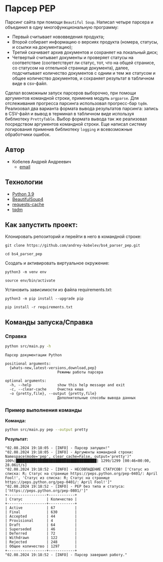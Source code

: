 # Парсер PEP    

Парсинг сайта при помощи `Beautiful Soup`. Написал четыре парсера и объединил в одну многофункциональную программу:
- Первый считывает нововведения продукта;
- Второй собирает информацию о версиях продукта (номера, статусы, и ссылки на документацию);
- Третий скачивает архив документов и сохраняет на локальный диск;
- Четвертый считывает документы и проверяет статусы на соответствие (соответствует ли статус, тот, что на общей странисе, со статусом на отлельной странице документа), далее, подсчитывает количество документов с одним и тем же статусом и общее количество документов, и сохраняет результат в табличном виде в csv-файл.

Сделал возможным запуск парсеров выборочно, при помощи аргументов командной строки, применив модуль `argparse`. Для отслеживания прогресса парсинга использовал прогресс-бар `tqdm`. Реализовал два варианта формата вывода результатов парсинга: запись в CSV-файл и вывод в терминал в табличном виде используя библиотеку `PrettyTable`. Выбор формата вывода так же реализовал посредством аргументов командной строки. Еще написал систему логирования применив библиотеку `logging` и всевозможные обработчики ошибок.

## Автор 
- Кобелев Андрей Андреевич  
    - [email](mailto:andrey.pydev@gmail.com)
  
## Технологии  
- [Python 3.9](https://www.python.org/downloads/release/python-390/)
- [BeautifulSoup4](https://pypi.org/project/beautifulsoup4/4.9.3/)
- [requests-cache](https://pypi.org/project/requests-cache/1.0.0/)
- [tqdm](https://tqdm.github.io/)

## Как запустить проект: 
  
Клонировать репозиторий и перейти в него в командной строке:  
  
```  
git clone https://github.com/andrey-kobelev/bs4_parser_pep.git
```  
  
```  
cd bs4_parser_pep
```  
  
Cоздать и активировать виртуальное окружение:  
  
```  
python3 -m venv env  
```  
  
```  
source env/bin/activate  
```  
  
Установить зависимости из файла requirements.txt:  
  
```  
python3 -m pip install --upgrade pip  
```  
  
```  
pip install -r requirements.txt  
```

## Команды запуска/Справка

### Справка

```bash
python src/main.py -h
```

```
Парсер документации Python

positional arguments:
  {whats-new,latest-versions,download,pep}
                        Режимы работы парсера

optional arguments:
  -h, --help            show this help message and exit
  -c, --clear-cache     Очистка кеша
  -o {pretty,file}, --output {pretty,file}
                        Дополнительные способы вывода данных

```

### Пример выполнения команды

**Команда:**

```bash
python src/main.py pep --output pretty
```

**Результат:**

```
"02.08.2024 19:18:05 - [INFO] - Парсер запущен!"
"02.08.2024 19:18:05 - [INFO] - Аргументы командной строки: Namespace(mode='pep', clear_cache=False, output='pretty')"
100%|█████████████████████████████████████| 1299/1299 [00:46<00:00, 28.06it/s]
"02.08.2024 19:18:52 - [INFO] - НЕСОВПАДЕНИЕ СТАТУСОВ! ['Статус из списка: R; Статус на странице https://peps.python.org/pep-0401/: April Fool!', 'Статус из списка: R; Статус на странице https://peps.python.org/pep-0401/: April Fool!']"
"02.08.2024 19:18:52 - [INFO] - PEP без типа и статуса: ['https://peps.python.org/pep-0801/']"
+------------------+------------+
| Статус           | Количество |
+------------------+------------+
| Active           | 67         |
| Final            | 630        |
| Accepted         | 44         |
| Provisional      | 4          |
| Draft            | 64         |
| Superseded       | 46         |
| Deferred         | 72         |
| Withdrawn        | 122        |
| Rejected         | 248        |
| Общее количество | 1297       |
+------------------+------------+
"02.08.2024 19:18:52 - [INFO] - Парсер завершил работу."

```
